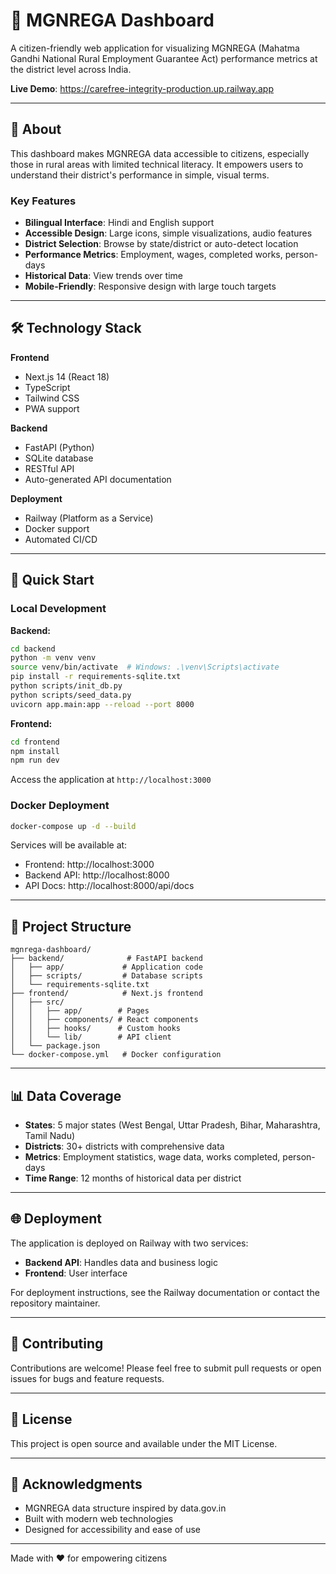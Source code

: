 # 🌾 MGNREGA Dashboard

A citizen-friendly web application for visualizing MGNREGA (Mahatma Gandhi National Rural Employment Guarantee Act) performance metrics at the district level across India.

**Live Demo**: https://carefree-integrity-production.up.railway.app

---

## 📖 About

This dashboard makes MGNREGA data accessible to citizens, especially those in rural areas with limited technical literacy. It empowers users to understand their district's performance in simple, visual terms.

### Key Features

- **Bilingual Interface**: Hindi and English support
- **Accessible Design**: Large icons, simple visualizations, audio features
- **District Selection**: Browse by state/district or auto-detect location
- **Performance Metrics**: Employment, wages, completed works, person-days
- **Historical Data**: View trends over time
- **Mobile-Friendly**: Responsive design with large touch targets

---

## 🛠️ Technology Stack

**Frontend**
- Next.js 14 (React 18)
- TypeScript
- Tailwind CSS
- PWA support

**Backend**
- FastAPI (Python)
- SQLite database
- RESTful API
- Auto-generated API documentation

**Deployment**
- Railway (Platform as a Service)
- Docker support
- Automated CI/CD

---

## 🚀 Quick Start

### Local Development

**Backend:**
```bash
cd backend
python -m venv venv
source venv/bin/activate  # Windows: .\venv\Scripts\activate
pip install -r requirements-sqlite.txt
python scripts/init_db.py
python scripts/seed_data.py
uvicorn app.main:app --reload --port 8000
```

**Frontend:**
```bash
cd frontend
npm install
npm run dev
```

Access the application at `http://localhost:3000`

### Docker Deployment

```bash
docker-compose up -d --build
```

Services will be available at:
- Frontend: http://localhost:3000
- Backend API: http://localhost:8000
- API Docs: http://localhost:8000/api/docs

---

## 📁 Project Structure

```
mgnrega-dashboard/
├── backend/              # FastAPI backend
│   ├── app/             # Application code
│   ├── scripts/         # Database scripts
│   └── requirements-sqlite.txt
├── frontend/            # Next.js frontend
│   ├── src/
│   │   ├── app/        # Pages
│   │   ├── components/ # React components
│   │   ├── hooks/      # Custom hooks
│   │   └── lib/        # API client
│   └── package.json
└── docker-compose.yml   # Docker configuration
```

---

## 📊 Data Coverage

- **States**: 5 major states (West Bengal, Uttar Pradesh, Bihar, Maharashtra, Tamil Nadu)
- **Districts**: 30+ districts with comprehensive data
- **Metrics**: Employment statistics, wage data, works completed, person-days
- **Time Range**: 12 months of historical data per district

---

## 🌐 Deployment

The application is deployed on Railway with two services:

- **Backend API**: Handles data and business logic
- **Frontend**: User interface

For deployment instructions, see the Railway documentation or contact the repository maintainer.

---

## 🤝 Contributing

Contributions are welcome! Please feel free to submit pull requests or open issues for bugs and feature requests.

---

## 📄 License

This project is open source and available under the MIT License.

---

## 🙏 Acknowledgments

- MGNREGA data structure inspired by data.gov.in
- Built with modern web technologies
- Designed for accessibility and ease of use

---

Made with ❤️ for empowering citizens
